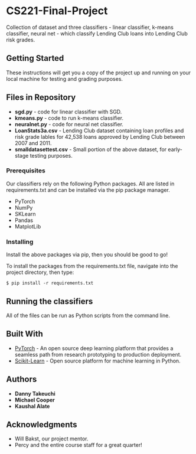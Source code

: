 # CS221-Final-Project

Collection of dataset and three classifiers - linear classifier, k-means classifier, neural net - which classify Lending Club loans into Lending Club risk grades.

## Getting Started

These instructions will get you a copy of the project up and running on your local machine for testing and grading purposes.

## Files in Repository

* **sgd.py** - code for linear classifier with SGD.
* **kmeans.py** - code to run k-means classifier.
* **neuralnet.py** - code for neural net classifier.
* **LoanStats3a.csv** - Lending Club dataset containing loan profiles and risk grade lables for 42,538 loans approved by Lending Club between 2007 and 2011.
* **smalldatasettest.csv** - Small portion of the above dataset, for early-stage testing purposes.

### Prerequisites

Our classifiers rely on the following Python packages. All are listed in requirements.txt and can be installed via the pip package manager.
* PyTorch
* NumPy
* SKLearn
* Pandas
* MatplotLib

### Installing

Install the above packages via pip, then you should be good to go!

To install the packages from the requirements.txt file, navigate into the project directory, then type:
```
$ pip install -r requirements.txt
```

## Running the classifiers

All of the files can be run as Python scripts from the command line.

## Built With

* [PyTorch](https://pytorch.org) - An open source deep learning platform that provides a seamless path from research prototyping to production deployment.
* [Scikit-Learn](https://scikit-learn.org/stable/) - Open source platform for machine learning in Python.

## Authors

* **Danny Takeuchi**
* **Michael Cooper**
* **Kaushal Alate**

## Acknowledgments

* Will Bakst, our project mentor.
* Percy and the entire course staff for a great quarter!



